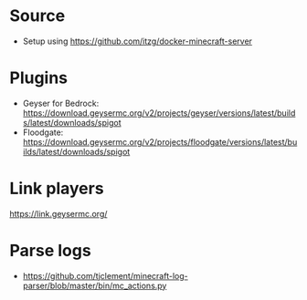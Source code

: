 # Source
- Setup using https://github.com/itzg/docker-minecraft-server


# Plugins
- Geyser for Bedrock: https://download.geysermc.org/v2/projects/geyser/versions/latest/builds/latest/downloads/spigot
- Floodgate: https://download.geysermc.org/v2/projects/floodgate/versions/latest/builds/latest/downloads/spigot

# Link players
https://link.geysermc.org/

# Parse logs
- https://github.com/tjclement/minecraft-log-parser/blob/master/bin/mc_actions.py

